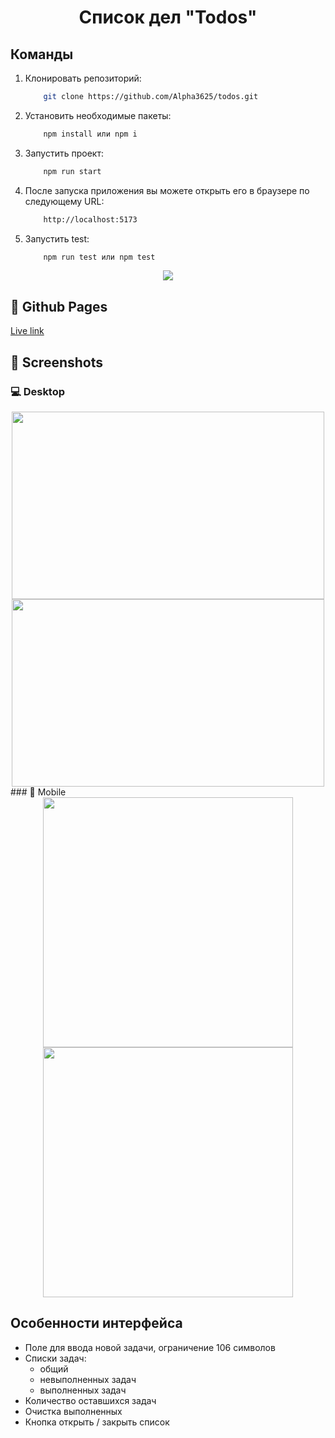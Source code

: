 <h1 align="center">Список дел "Todos"</h1>

## Команды
1. Клонировать репозиторий:
    ```bash
        git clone https://github.com/Alpha3625/todos.git
    ```

2. Установить необходимые пакеты:
    ```bash
        npm install или npm i
    ```
    
4. Запустить проект:
    ```bash
        npm run start
    ```

5. После запуска приложения вы можете открыть его в браузере по следующему URL:
    ```bash
        http://localhost:5173
    ```
    
6. Запустить test:
    ```bash
        npm run test или npm test
    ```

<p align="center">
    <a href="https://skillicons.dev">
        <img src="https://skillicons.dev/icons?i=html,sass,ts,vite,react,redux,jest" />
    </a>
</p>

## 🔗 Github Pages

[Live link](https://alpha3625.github.io/todos/)

## 📸 Screenshots

### 💻 Desktop
<div align="center">
    <img width="500px" height="300px" src="https://github.com/user-attachments/assets/244bbbdd-8121-418d-a9a7-8c8ea63f3522"/>
    <img width="500px" height="300px" src="https://github.com/user-attachments/assets/ae46da43-e8c4-457b-8b03-fd6a0d900107"/>
</div>
### 📱 Mobile
<div align="center">
    <img height="400px" src="https://github.com/user-attachments/assets/fc19bb7d-7678-46e6-ab6b-c77d45dd3864"/>
    <img height="400px" src="https://github.com/user-attachments/assets/4da5cdb3-34a7-44a2-bc95-918b7bb0d4a3"/>
</div>

## Особенности интерфейса
- Поле для ввода новой задачи, ограничение 106 символов
- Списки задач:
  - общий
  - невыполненных задач
  - выполненных задач
- Количество оставшихся задач
- Очистка выполненных
- Кнопка открыть / закрыть список
